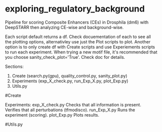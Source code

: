 # exploring_regulatory_background

Pipeline for scoring Composite Enhancers (CEs) in Drosphila (dm6) with DeepSTARR then analyzing CE-wise and background-wise.

Each script default returns a df. Check docuementation of each to see all the plotting options, alternativley use just the Plot scripts to plot. Another option is to only create df with Create scripts and use Experiements scripts to run each experiment. When trying a new motif file, it's recommended that you choose sanity_check_plot='True'. Check doc for details. 

Sections:
  1) Create (search.py(gpu), quality_control.py, sanity_plot.py)
  2) Experiments (exp_X_check.py, run_Exp_X.py, plot_Exp.py)
  3) Utils.py


#Create


Experiments: 
  exp_X_check.py
    Checks that all information is present. Verifies that all perturbations (tfmodisco).
  run_Exp_X.py
    Runs the experiment (scoring).
  plot_Exp.py
    Plots results.


    
#Utils.py



